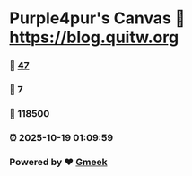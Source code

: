 # Purple4pur's Canvas :link: https://blog.quitw.org 
### :page_facing_up: [47](https://blog.quitw.org/tag.html) 
### :speech_balloon: 7 
### :hibiscus: 118500 
### :alarm_clock: 2025-10-19 01:09:59 
### Powered by :heart: [Gmeek](https://github.com/Meekdai/Gmeek)
